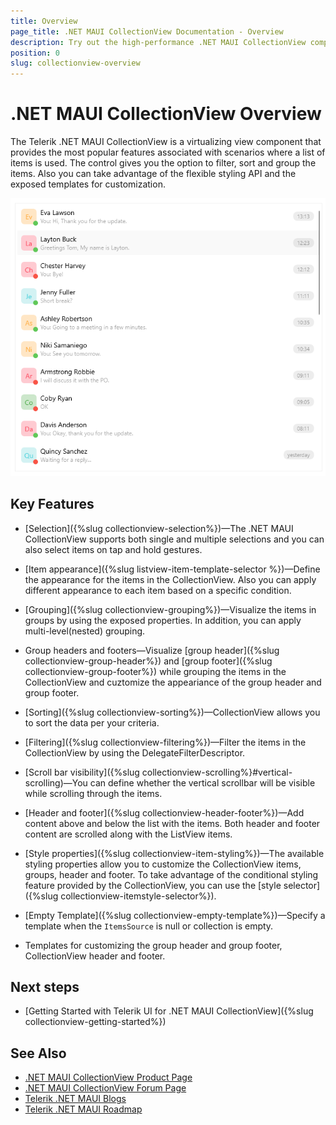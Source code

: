 ```yaml
---
title: Overview
page_title: .NET MAUI CollectionView Documentation - Overview
description: Try out the high-performance .NET MAUI CollectionView component featuring data binding, filtering, sorting, grouping, and much more.
position: 0
slug: collectionview-overview
---
```


# .NET MAUI CollectionView Overview

The Telerik .NET MAUI CollectionView is a virtualizing view component that provides the most popular features associated with scenarios where a list of items is used. The control gives you the option to filter, sort and group the items. Also you can take advantage of the flexible styling API and the exposed templates for customization. 

![.NET MAUI CollectionView Overview](images/collectionview-overview.png "Telerik .NET MAUI CollectionView")

## Key Features

* [Selection]({%slug collectionview-selection%})&mdash;The .NET MAUI CollectionView supports both single and multiple selections and you can also select items on tap and hold gestures.

* [Item appearance]({%slug listview-item-template-selector %})&mdash;Define the appearance for the items in the CollectionView. Also you can apply different appearance to each item based on a specific condition. 
 
* [Grouping]({%slug collectionview-grouping%})&mdash;Visualize the items in groups by using the exposed properties. In addition, you can apply multi-level(nested) grouping.

* Group headers and footers&mdash;Visualize [group header]({%slug collectionview-group-header%}) and [group footer]({%slug collectionview-group-footer%}) while grouping the items in the CollectionView and cuztomize the appeariance of the group header and group footer.

* [Sorting]({%slug collectionview-sorting%})&mdash;CollectionView allows you to sort the data per your criteria.

* [Filtering]({%slug collectionview-filtering%})&mdash;Filter the items in the CollectionView by using the DelegateFilterDescriptor.

* [Scroll bar visibility]({%slug collectionview-scrolling%}#vertical-scrolling)&mdash;You can define whether the vertical scrollbar will be visible while scrolling through the items. 

* [Header and footer]({%slug collectionview-header-footer%})&mdash;Add content above and below the list with the items. Both header and footer content are scrolled along with the ListView items.

* [Style properties]({%slug collectionview-item-styling%})&mdash;The available styling properties allow you to customize the CollectionView items, groups, header and footer. To take advantage of the conditional styling feature provided by the CollectionView, you can use the [style selector]({%slug collectionview-itemstyle-selector%}).

* [Empty Template]({%slug collectionview-empty-template%})&mdash;Specify a template when the `ItemsSource` is null or collection is empty.

* Templates for customizing the group header and group footer, CollectionView header and footer.

## Next steps

- [Getting Started with Telerik UI for .NET MAUI CollectionView]({%slug collectionview-getting-started%})

## See Also

- [.NET MAUI CollectionView Product Page](https://www.telerik.com/maui-ui/collectionview)
- [.NET MAUI CollectionView Forum Page](https://www.telerik.com/forums/maui?tagId=1829)
- [Telerik .NET MAUI Blogs](https://www.telerik.com/blogs/mobile-net-maui)
- [Telerik .NET MAUI Roadmap](https://www.telerik.com/support/whats-new/maui-ui/roadmap)